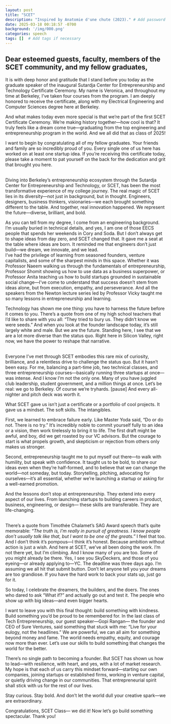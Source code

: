 ```yaml
---
layout: post
title: "SCET"
description: "Inspired by Anatomie d'une chute (2023)." # Add password here
date: 2025-03-18 00:18:57 -0700
background: '/img/000.png'
categories: speech
tags: []  # Add tags if necessary
---
```


Dear esteemed guests, faculty, members of the SCET community, and my fellow graduates,
------

It is with deep honor and gratitude that I stand before you today as the graduate speaker of the inaugural Sutardja Center for Entrepreneurship and Technology Certificate Ceremony. My name is Veronica, and throughout my time at Berkeley, I’ve taken four courses from the program. I am deeply honored to receive the certificate, along with my Electrical Engineering and Computer Sciences degree here at Berkeley. <br>

And what makes today even more special is that we’re part of the first SCET Certificate Ceremony. We’re making history together—how cool is that? It truly feels like a dream come true—graduating from the top engineering and entrepreneurship program in the world. And we all did that as class of 2025!<br>

I want to begin by congratulating all of my fellow graduates. Your friends and family are so incredibly proud of you. Every single one of us here has worked on at least one startup idea. If you’re receiving this certificate today, please take a moment to pat yourself on the back for the dedication and grit that brought you here.
<br> <br>


Diving into Berkeley’s entrepreneurship ecosystem through the Sutardja Center for Entrepreneurship and Technology, or SCET, has been the most transformative experience of my college journey. The real magic of SCET lies in its diversity—not just in background, but in thought. Engineers, designers, business thinkers, visionaries—we each brought something different to the table. And together, real innovation happened. We represent the future—diverse, brilliant, and bold.<br>

As you can tell from my degree, I come from an engineering background. I’m usually buried in technical details, and yes, I am one of those EECS people that spends her weekends in Cory and Soda. But I don’t always get to shape ideas from day zero, and SCET changed that. It gave me a seat at the table where ideas are born. It reminded me that engineers don’t just build—we dream, we innovate, and we lead.<br>
I’ve had the privilege of learning from seasoned founders, venture capitalists, and some of the sharpest minds in this space. Whether it was Professor Naeem walking us through the fundamentals of entrepreneurship, Professor Shomit showing us how to use data as a business superpower, or Professor Anita teaching us how to build startups grounded in sustainable social change—I’ve come to understand that success doesn’t stem from ideas alone, but from execution, empathy, and perseverance. And all the speakers from the Newton lecture series led by Professor Vicky taught me so many lessons in entrepreneurship and learning. <br>

Technology has shown me one thing: you have to harness the future before it comes to you. There’s a quote from one of my high school teachers that I’d like to share with you all: “They tried to bury us. They didn’t know we were seeds.” And when you look at the founder landscape today, it’s still largely white and male. But we are the future. Standing here, I see that we are a lot more diverse than the status quo. Right here in Silicon Valley, right now, we have the power to reshape that narrative.
<br> <br>

Everyone I’ve met through SCET embodies this rare mix of curiosity, brilliance, and a relentless drive to challenge the status quo. But it hasn’t been easy. For me, balancing a part-time job, two technical classes, and three entrepreneurship courses—basically running three startups at once—was intense. And I know I’m not the only one. Many of you have juggled club leadership, student government, and a million things at once. Let’s be real: we go to Berkeley. Of course we’re tryhards. [pause] And every all-nighter and pitch deck was worth it.<br>

What SCET gave us isn’t just a certificate or a portfolio of cool projects. It gave us a mindset. The soft skills. The intangibles.<br>

First, we learned to embrace failure early. Like Master Yoda said, “Do or do not. There is no try.” It’s incredibly noble to commit yourself fully to an idea or a vision, then work tirelessly to bring it to life. The first draft might be awful, and boy, did we get roasted by our VC advisors. But the courage to start is what propels growth, and skepticism or rejection from others only makes us stronger.<br>

Second, entrepreneurship taught me to put myself out there—to walk with humility, but speak with confidence. It taught us to be bold, to share our ideas even when they’re half-formed, and to believe that we can change the world—not someday, but today. Storytelling, pitching, advocating for ourselves—it’s all essential, whether we’re launching a startup or asking for a well-earned promotion.<br>

And the lessons don’t stop at entrepreneurship. They extend into every aspect of our lives. From launching startups to building careers in product, business, engineering, or design— these skills are transferable. They are life-changing.
<br> <br>

There’s a quote from Timothée Chalamet’s SAG Award speech that’s quite memorable: _“The truth is, I’m really in pursuit of greatness. I know people don’t usually talk like that, but I want to be one of the greats.”_ I feel that too. And I don’t think it’s pompous—I think it’s honest. Because ambition without action is just a wish. And here at SCET, we’ve all been doing the work. I’m not there yet, but I’m climbing. And I know many of you are too. Some of you might already be there. Yes, I see you SkyDeckers, and those of you eyeing—or already applying to—YC. The deadline was three days ago. I’m assuming we all hit that submit button. Don’t let anyone tell you your dreams are too grandiose. If you have the hard work to back your stats up, just go for it. <br>

So today, I celebrate the dreamers, the builders, and the doers. The ones who dared to ask “What if?” and actually go out and test it. The people who show up with big ideas—and even bigger hearts.<br>

I want to leave you with this final thought: build something with kindness. Build something you’d be proud to be remembered for. In the last class of Tech Entrepreneurship, our guest speaker—Gopi Rangan— the founder and CEO of Sure Ventures, said something that stuck with me: “Live for your eulogy, not the headlines.” We are powerful, we can all aim for something beyond money and fame. The world needs empathy, equity, and courage now more than ever. Let’s use our skills to build something that changes the world for the better. <br>

There’s no single path to becoming a founder. But SCET has shown us how to lead—with resilience, with heart, and yes, with a lot of market research. My hope is that each of us carry this mindset forward—starting our own companies, joining startups or established firms, working in venture capital, or quietly driving change in our communities. That entrepreneurial spirit shall stick with us for the rest of our lives. <br>

Stay curious. Stay bold. And don’t let the world dull your creative spark—we are extraordinary.<br>

Congratulations, SCET Class— we did it! Now let’s go build something spectacular. Thank you!
